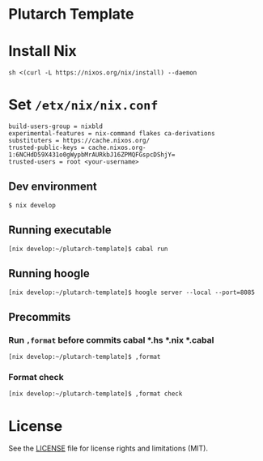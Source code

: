 # Plutarch Template

# Install Nix
```
sh <(curl -L https://nixos.org/nix/install) --daemon
```

# Set `/etx/nix/nix.conf`

```
build-users-group = nixbld
experimental-features = nix-command flakes ca-derivations
substituters = https://cache.nixos.org/
trusted-public-keys = cache.nixos.org-1:6NCHdD59X431o0gWypbMrAURkbJ16ZPMQFGspcDShjY=
trusted-users = root <your-username>
```

## Dev environment

```
$ nix develop
```

## Running executable

```
[nix develop:~/plutarch-template]$ cabal run
```

## Running hoogle

```
[nix develop:~/plutarch-template]$ hoogle server --local --port=8085
```

## Precommits

### Run `,format` before commits cabal *.hs *.nix *.cabal

```
[nix develop:~/plutarch-template]$ ,format 
```

### Format check
```
[nix develop:~/plutarch-template]$ ,format check
```

# License
See the [LICENSE](LICENSE) file for license rights and limitations (MIT).

